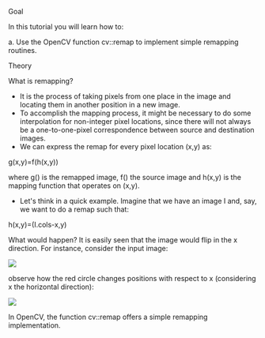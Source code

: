 Goal

In this tutorial you will learn how to:

a. Use the OpenCV function cv::remap to implement simple remapping routines.

Theory

What is remapping?

* It is the process of taking pixels from one place in the image and locating them in another position in a new image.
* To accomplish the mapping process, it might be necessary to do some interpolation for non-integer pixel locations, since there will not always be a one-to-one-pixel correspondence between source and destination images.
* We can express the remap for every pixel location (x,y) as:

g(x,y)=f(h(x,y))

where g() is the remapped image, f() the source image and h(x,y) is the mapping function that operates on (x,y).

* Let's think in a quick example. Imagine that we have an image I and, say, we want to do a remap such that:

h(x,y)=(I.cols-x,y)

What would happen? It is easily seen that the image would flip in the x direction. For instance, consider the input image:

![](https://docs.opencv.org/4.1.0/Remap_Tutorial_Theory_0.jpg)

observe how the red circle changes positions with respect to x (considering x the horizontal direction):

![](https://docs.opencv.org/4.1.0/Remap_Tutorial_Theory_1.jpg)

In OpenCV, the function cv::remap offers a simple remapping implementation.